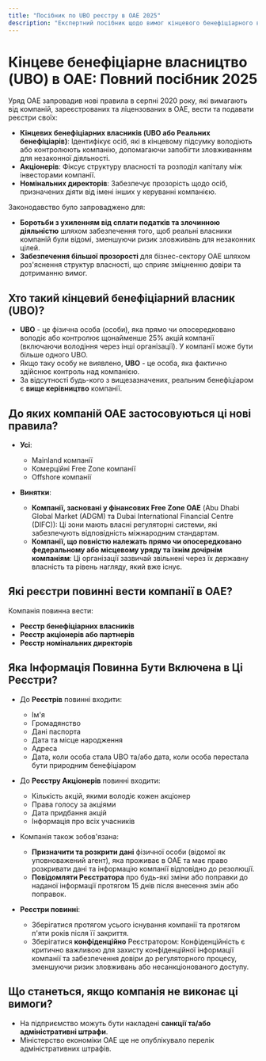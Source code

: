 ```yaml
---
title: "Посібник по UBO реєстру в ОАЕ 2025"
description: "Експертний посібник щодо вимог кінцевого бенефіціарного власництва в ОАЕ. Повний огляд нормативних актів, відповідності та зобов'язань зі звітності."
---
```


# Кінцеве бенефіціарне власництво (UBO) в ОАЕ: Повний посібник 2025

Уряд ОАЕ запровадив нові правила в серпні 2020 року, які вимагають від компаній, зареєстрованих та ліцензованих в ОАЕ, вести та подавати реєстри своїх:

- **Кінцевих бенефіціарних власників (UBO або Реальних бенефіціарів)**: Ідентифікує осіб, які в кінцевому підсумку володіють або контролюють компанію, допомагаючи запобігти зловживанням для незаконної діяльності.
- **Акціонерів**: Фіксує структуру власності та розподіл капіталу між інвесторами компанії.
- **Номінальних директорів**: Забезпечує прозорість щодо осіб, призначених діяти від імені інших у керуванні компанією.

Законодавство було запроваджено для:

- **Боротьби з ухиленням від сплати податків та злочинною діяльністю** шляхом забезпечення того, щоб реальні власники компаній були відомі, зменшуючи ризик зловживань для незаконних цілей.
- **Забезпечення більшої прозорості** для бізнес-сектору ОАЕ шляхом роз'яснення структур власності, що сприяє зміцненню довіри та дотриманню вимог.

## Хто такий кінцевий бенефіціарний власник (UBO)?

- **UBO** - це фізична особа (особи), яка прямо чи опосередковано володіє або контролює щонайменше 25% акцій компанії (включаючи володіння через інші організації). У компанії може бути більше одного UBO.
- Якщо таку особу не виявлено, **UBO** - це особа, яка фактично здійснює контроль над компанією.
- За відсутності будь-кого з вищезазначених, реальним бенефіціаром є **вище керівництво** компанії.

## До яких компаній ОАЕ застосовуються ці нові правила?

- **Усі**:
  - Mainland компанії
  - Комерційні Free Zone компанії
  - Offshore компанії

- **Винятки**:
  - **Компанії, засновані у фінансових Free Zone ОАЕ** (Abu Dhabi Global Market (ADGM) та Dubai International Financial Centre (DIFC)): Ці зони мають власні регуляторні системи, які забезпечують відповідність міжнародним стандартам.
  - **Компанії, що повністю належать прямо чи опосередковано федеральному або місцевому уряду та їхнім дочірнім компаніям**: Ці організації зазвичай звільнені через їх державну власність та рівень нагляду, який вже існує.

## Які реєстри повинні вести компанії в ОАЕ?

Компанія повинна вести:

- **Реєстр бенефіціарних власників**
- **Реєстр акціонерів або партнерів**
- **Реєстр номінальних директорів**

## Яка Інформація Повинна Бути Включена в Ці Реєстри?

- До **Реєстрів** повинні входити:
  - Ім'я
  - Громадянство
  - Дані паспорта
  - Дата та місце народження
  - Адреса
  - Дата, коли особа стала UBO та/або дата, коли особа перестала бути природним бенефіціаром

- До **Реєстру Акціонерів** повинні входити:
  - Кількість акцій, якими володіє кожен акціонер
  - Права голосу за акціями
  - Дата придбання акцій
  - Інформація про всіх учасників

- Компанія також зобов'язана:
  - **Призначити та розкрити дані** фізичної особи (відомої як уповноважений агент), яка проживає в ОАЕ та має право розкривати дані та інформацію компанії відповідно до резолюції.
  - **Повідомляти Реєстратора** про будь-які зміни або поправки до наданої інформації протягом 15 днів після внесення змін або поправок.

- **Реєстри повинні**:
  - Зберігатися протягом усього існування компанії та протягом п'яти років після її закриття.
  - Зберігатися **конфіденційно** Реєстратором: Конфіденційність є критично важливою для захисту конфіденційної інформації компанії та забезпечення довіри до регуляторного процесу, зменшуючи ризик зловживань або несанкціонованого доступу.

## Що станеться, якщо компанія не виконає ці вимоги?

- На підприємство можуть бути накладені **санкції та/або адміністративні штрафи**.
- Міністерство економіки ОАЕ ще не опублікувало перелік адміністративних штрафів.
